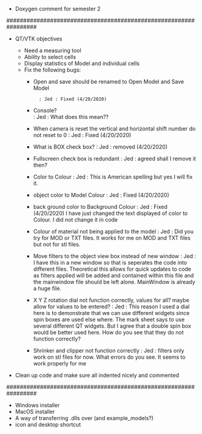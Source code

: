 * Doxygen comment for semester 2  

#################################################################

* QT/VTK objectives
  - Need a measuring tool
  - Ability to select cells
  - Display statistics of Model and individual cells
  - Fix the following bugs:
    * Open and save should be renamed to Open Model and Save Model

			: Jed : Fixed (4/20/2020)

    * Console?  
	: Jed : What does this mean??
    * When camera is reset the vertical and horizontal shift number do not reset to 0 
	: Jed : Fixed (4/20/2020)
    * What is BOX check box? 
	: Jed : removed (4/20/2020)
    * Fullscreen check box is redundant 
	: Jed : agreed shall I remove it then?
    * Color to Colour 
	: Jed : This is American spelling but yes I will fix it. 
    * object color to Model Colour 
	: Jed : Fixed (4/20/2020)
    * back ground color to Background Colour 
	: Jed : Fixed (4/20/2020)
	I have just changed the text displayed of color to Colour. I did not change it in code
    * Colour of material not being applied to the model 
	: Jed : Did you try for MOD or TXT files. It works for me on MOD and TXT files but not for stl files.
    * Move filters to the object view box instead of new window 
	: Jed : I have this in a new window so that is seperates the code into different files. Theoretical this allows for quick updates to code as filters applied will be added and contained within this file and the mainwindow file should be left alone. MainWindow is already a huge file.
    * X Y Z rotation dial not function correctly, values for all? maybe allow for values to be entered?
		: Jed : This reason I used a dial here is to demonstrate that we can use different widgets since spin boxes are used else where. The mark sheet says to use several different QT widgets. But I agree that a double spin box would be better used here. How do you see that they do not function correctly? 
    * Shrinker and clipper not function correctly : Jed : filters only work on stl files for now. What errors do you see. It seems to work properly for me

* Clean up code and make sure all indented nicely and commented

#################################################################

* Windows installer                                             
* MacOS installer                                                 
* A way of transferring .dlls over (and example_models?)
* icon and desktop shortcut